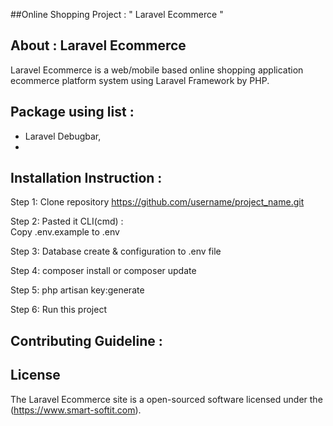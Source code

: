 ##Online Shopping Project : 
" Laravel Ecommerce "

## About : Laravel Ecommerce

Laravel Ecommerce is a web/mobile based online shopping application ecommerce platform system using Laravel Framework by PHP.

## Package using list :
- Laravel Debugbar,
- 
 

## Installation Instruction :

Step 1:
Clone repository
https://github.com/username/project_name.git

Step 2:
Pasted it CLI(cmd) :  
Copy .env.example to .env

Step 3:
Database create & configuration to .env file

Step 4:
composer install
or
composer update

Step 5:
php artisan key:generate

Step 6:
Run this project

## Contributing Guideline :


## License

The Laravel Ecommerce site is a open-sourced software licensed under the (https://www.smart-softit.com).

